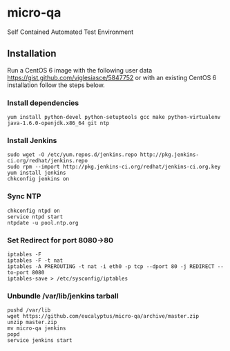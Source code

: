 micro-qa
========

Self Contained Automated Test Environment

## Installation

Run a CentOS 6 image with the following user data https://gist.github.com/viglesiasce/5847752 or with an existing CentOS 6 installation follow the steps below.

### Install dependencies
```
yum install python-devel python-setuptools gcc make python-virtualenv java-1.6.0-openjdk.x86_64 git ntp
```

### Install Jenkins
```
sudo wget -O /etc/yum.repos.d/jenkins.repo http://pkg.jenkins-ci.org/redhat/jenkins.repo
sudo rpm --import http://pkg.jenkins-ci.org/redhat/jenkins-ci.org.key
yum install jenkins
chkconfig jenkins on
```

### Sync NTP
```
chkconfig ntpd on
service ntpd start
ntpdate -u pool.ntp.org
```

### Set Redirect for port 8080->80
```
iptables -F
iptables -F -t nat
iptables -A PREROUTING -t nat -i eth0 -p tcp --dport 80 -j REDIRECT --to-port 8080
iptables-save > /etc/sysconfig/iptables
```

### Unbundle /var/lib/jenkins tarball
```
pushd /var/lib
wget https://github.com/eucalyptus/micro-qa/archive/master.zip
unzip master.zip
mv micro-qa jenkins
popd
service jenkins start
```
